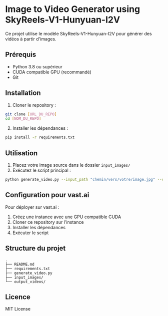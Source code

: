 # Image to Video Generator using SkyReels-V1-Hunyuan-I2V

Ce projet utilise le modèle SkyReels-V1-Hunyuan-I2V pour générer des vidéos à partir d'images.

## Prérequis

- Python 3.8 ou supérieur
- CUDA compatible GPU (recommandé)
- Git

## Installation

1. Cloner le repository :
```bash
git clone [URL_DU_REPO]
cd [NOM_DU_REPO]
```

2. Installer les dépendances :
```bash
pip install -r requirements.txt
```

## Utilisation

1. Placez votre image source dans le dossier `input_images/`
2. Exécutez le script principal :
```bash
python generate_video.py --input_path "chemin/vers/votre/image.jpg" --output_path "chemin/vers/sortie.mp4"
```

## Configuration pour vast.ai

Pour déployer sur vast.ai :

1. Créez une instance avec une GPU compatible CUDA
2. Cloner ce repository sur l'instance
3. Installer les dépendances
4. Exécuter le script

## Structure du projet

```
.
├── README.md
├── requirements.txt
├── generate_video.py
├── input_images/
└── output_videos/
```

## Licence

MIT License 